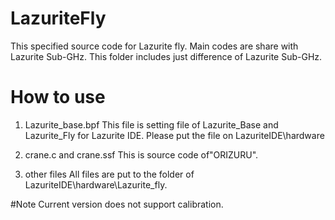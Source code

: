 # LazuriteFly

This specified source code for Lazurite fly.
Main codes are share with Lazurite Sub-GHz.
This folder includes just difference of Lazurite Sub-GHz.

# How to use
1. Lazurite_base.bpf
This file is setting file of Lazurite_Base and Lazurite_Fly for Lazurite IDE.
Please put the file on LazuriteIDE\hardware

2. crane.c and crane.ssf
This is source code of"ORIZURU".

3. other files
All files are put to the folder of LazuriteIDE\hardware\Lazurite_fly.


#Note
Current version does not support calibration.


